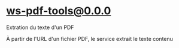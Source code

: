 # ws-pdf-tools@0.0.0

Extration du texte d'un PDF

À partir de l'URL d'un fichier PDF, le service extrait le texte contenu
